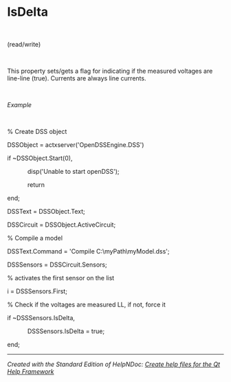 # IsDelta

&nbsp;

(read/write)

&nbsp;

This property sets/gets a flag for indicating if the measured voltages are line-line (true). Currents are always line currents.

&nbsp;

*Example*

&nbsp;

% Create DSS object

DSSObject = actxserver('OpenDSSEngine.DSS')

if ~DSSObject.Start(0),

&nbsp; &nbsp; &nbsp; &nbsp; &nbsp; &nbsp; disp('Unable to start openDSS');

&nbsp; &nbsp; &nbsp; &nbsp; &nbsp; &nbsp; return

end;

DSSText = DSSObject.Text;

DSSCircuit = DSSObject.ActiveCircuit;

% Compile a model &nbsp; &nbsp;

DSSText.Command = 'Compile C:\\myPath\\myModel.dss';

DSSSensors = DSSCircuit.Sensors;

% activates the first sensor on the list

i = DSSSensors.First;

% Check if the voltages are measured LL, if not, force it

if ~DSSSensors.IsDelta,

&nbsp; &nbsp; &nbsp; &nbsp; &nbsp; &nbsp; DSSSensors.IsDelta = true;

end;

***
_Created with the Standard Edition of HelpNDoc: [Create help files for the Qt Help Framework](<https://www.helpndoc.com/feature-tour/create-help-files-for-the-qt-help-framework>)_
